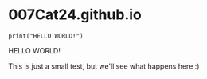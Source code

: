 # 007Cat24.github.io

    print("HELLO WORLD!")
    
HELLO WORLD!

This is just a small test, but we'll see what happens here :)

